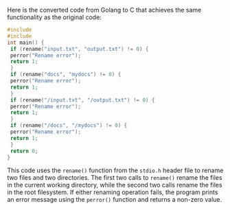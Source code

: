 Here is the converted code from Golang to C that achieves the same functionality as the original code:
```c
#include 
#include 
int main() {
 if (rename("input.txt", "output.txt") != 0) {
 perror("Rename error");
 return 1;
 }
 if (rename("docs", "mydocs") != 0) {
 perror("Rename error");
 return 1;
 }
 if (rename("/input.txt", "/output.txt") != 0) {
 perror("Rename error");
 return 1;
 }
 if (rename("/docs", "/mydocs") != 0) {
 perror("Rename error");
 return 1;
 }
 return 0;
}
```
This code uses the `rename()` function from the `stdio.h` header file to rename two files and two directories. The first two calls to `rename()` rename the files in the current working directory, while the second two calls rename the files in the root filesystem. If either renaming operation fails, the program prints an error message using the `perror()` function and returns a non-zero value.

